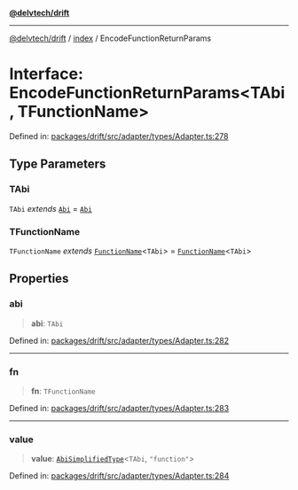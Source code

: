 [**@delvtech/drift**](../../README.md)

***

[@delvtech/drift](../../README.md) / [index](../README.md) / EncodeFunctionReturnParams

# Interface: EncodeFunctionReturnParams\<TAbi, TFunctionName\>

Defined in: [packages/drift/src/adapter/types/Adapter.ts:278](https://github.com/delvtech/drift/blob/95370f81f9813e8d583ed884b0b07657be0d8f2c/packages/drift/src/adapter/types/Adapter.ts#L278)

## Type Parameters

### TAbi

`TAbi` *extends* [`Abi`](../type-aliases/Abi.md) = [`Abi`](../type-aliases/Abi.md)

### TFunctionName

`TFunctionName` *extends* [`FunctionName`](../type-aliases/FunctionName.md)\<`TAbi`\> = [`FunctionName`](../type-aliases/FunctionName.md)\<`TAbi`\>

## Properties

### abi

> **abi**: `TAbi`

Defined in: [packages/drift/src/adapter/types/Adapter.ts:282](https://github.com/delvtech/drift/blob/95370f81f9813e8d583ed884b0b07657be0d8f2c/packages/drift/src/adapter/types/Adapter.ts#L282)

***

### fn

> **fn**: `TFunctionName`

Defined in: [packages/drift/src/adapter/types/Adapter.ts:283](https://github.com/delvtech/drift/blob/95370f81f9813e8d583ed884b0b07657be0d8f2c/packages/drift/src/adapter/types/Adapter.ts#L283)

***

### value

> **value**: [`AbiSimplifiedType`](../type-aliases/AbiSimplifiedType.md)\<`TAbi`, `"function"`\>

Defined in: [packages/drift/src/adapter/types/Adapter.ts:284](https://github.com/delvtech/drift/blob/95370f81f9813e8d583ed884b0b07657be0d8f2c/packages/drift/src/adapter/types/Adapter.ts#L284)
